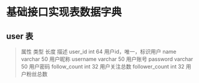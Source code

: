 # 基础接口实现表数据字典
## user 表
> 属性  类型  长度  描述
> user_id int	64	用户id，唯一，标识用户
> name	varchar	50	用户昵称
> username	varchar	50	用户账号
> password	varchar	50	用户密码
> follow_count	int	32	用户关注总数
> follower_count	int	32	用户粉丝总数
